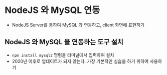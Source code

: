 # NodeJS 와 MySQL 연동

- NodeJS Server를 통하여 MySQL 과 연동하고, client 화면에 표현하기

## NodeJS 와 MySQL 을 연동하는 도구 설치

- `npm install mysql2` 명령을 터미널에서 입력하여 설치
- 2020년 이후로 업데이트가 되지 않는다. 가장 기본적인 실습을 하기 위하여 사용하기
